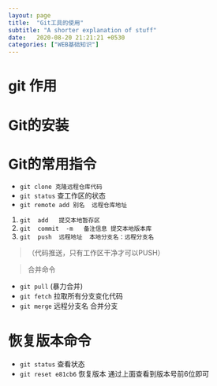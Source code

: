 ```yaml
---
layout: page
title:  "Git工具的使用"
subtitle: "A shorter explanation of stuff"
date:   2020-08-20 21:21:21 +0530
categories: ["WEB基础知识"]
---
```



# git 作用

# Git的安装

# Git的常用指令
 - `git clone 克隆远程仓库代码`
 - `git status`  查工作区的状态
 - `git remote add 别名  远程仓库地址`


 1. `git  add   提交本地暂存区`
 2. `git  commit  -m   备注信息 提交本地版本库`
 3. `git  push  远程地址  本地分支名：远程分支名`     
>（代码推送，只有工作区干净才可以PUSH）


>  合并命令

- `git pull` (暴力合并)
- `git fetch` 拉取所有分支变化代码
- `git merge` 远程分支名 合并分支

# 恢复版本命令
- `git status` 查看状态
- `git reset e81cb6` 恢复版本 通过上面查看到版本号前6位即可